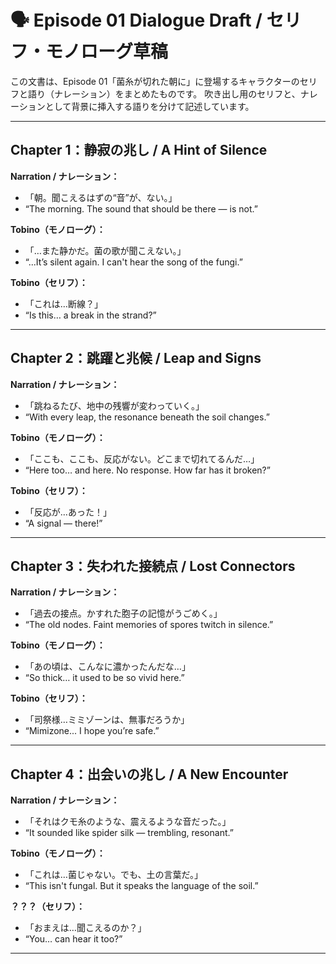 # 🗣️ Episode 01 Dialogue Draft / セリフ・モノローグ草稿

この文書は、Episode 01「菌糸が切れた朝に」に登場するキャラクターのセリフと語り（ナレーション）をまとめたものです。
吹き出し用のセリフと、ナレーションとして背景に挿入する語りを分けて記述しています。

---

## Chapter 1：静寂の兆し / A Hint of Silence

**Narration / ナレーション：**

- 「朝。聞こえるはずの“音”が、ない。」
- “The morning. The sound that should be there — is not.”

**Tobino（モノローグ）：**

- 「…また静かだ。菌の歌が聞こえない。」
- “...It’s silent again. I can't hear the song of the fungi.”

**Tobino（セリフ）：**

- 「これは…断線？」
- “Is this… a break in the strand?”

---

## Chapter 2：跳躍と兆候 / Leap and Signs

**Narration / ナレーション：**

- 「跳ねるたび、地中の残響が変わっていく。」
- “With every leap, the resonance beneath the soil changes.”

**Tobino（モノローグ）：**

- 「ここも、ここも、反応がない。どこまで切れてるんだ…」
- “Here too… and here. No response. How far has it broken?”

**Tobino（セリフ）：**

- 「反応が…あった！」
- “A signal — there!”

---

## Chapter 3：失われた接続点 / Lost Connectors

**Narration / ナレーション：**

- 「過去の接点。かすれた胞子の記憶がうごめく。」
- “The old nodes. Faint memories of spores twitch in silence.”

**Tobino（モノローグ）：**

- 「あの頃は、こんなに濃かったんだな…」
- “So thick… it used to be so vivid here.”

**Tobino（セリフ）：**

- 「司祭様…ミミゾーンは、無事だろうか」
- “Mimizone... I hope you’re safe.”

---

## Chapter 4：出会いの兆し / A New Encounter

**Narration / ナレーション：**

- 「それはクモ糸のような、震えるような音だった。」
- “It sounded like spider silk — trembling, resonant.”

**Tobino（モノローグ）：**

- 「これは…菌じゃない。でも、土の言葉だ。」
- “This isn't fungal. But it speaks the language of the soil.”

**？？？（セリフ）：**

- 「おまえは…聞こえるのか？」
- “You… can hear it too?”

---
